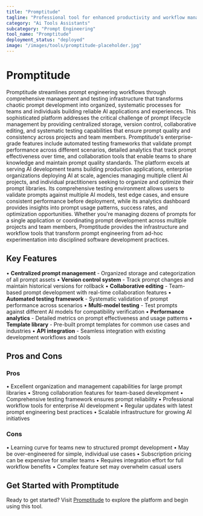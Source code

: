 ```yaml
---
title: "Promptitude"
tagline: "Professional tool for enhanced productivity and workflow management"
category: "Ai Tools Assistants"
subcategory: "Prompt Engineering"
tool_name: "Promptitude"
deployment_status: "deployed"
image: "/images/tools/promptitude-placeholder.jpg"
---
```


# Promptitude

Promptitude streamlines prompt engineering workflows through comprehensive management and testing infrastructure that transforms chaotic prompt development into organized, systematic processes for teams and individuals building reliable AI applications and experiences. This sophisticated platform addresses the critical challenge of prompt lifecycle management by providing centralized storage, version control, collaborative editing, and systematic testing capabilities that ensure prompt quality and consistency across projects and team members. Promptitude's enterprise-grade features include automated testing frameworks that validate prompt performance across different scenarios, detailed analytics that track prompt effectiveness over time, and collaboration tools that enable teams to share knowledge and maintain prompt quality standards. The platform excels at serving AI development teams building production applications, enterprise organizations deploying AI at scale, agencies managing multiple client AI projects, and individual practitioners seeking to organize and optimize their prompt libraries. Its comprehensive testing environment allows users to validate prompts against multiple AI models, test edge cases, and ensure consistent performance before deployment, while its analytics dashboard provides insights into prompt usage patterns, success rates, and optimization opportunities. Whether you're managing dozens of prompts for a single application or coordinating prompt development across multiple projects and team members, Promptitude provides the infrastructure and workflow tools that transform prompt engineering from ad-hoc experimentation into disciplined software development practices.

## Key Features

• **Centralized prompt management** - Organized storage and categorization of all prompt assets
• **Version control system** - Track prompt changes and maintain historical versions for rollback
• **Collaborative editing** - Team-based prompt development with real-time collaboration features
• **Automated testing framework** - Systematic validation of prompt performance across scenarios
• **Multi-model testing** - Test prompts against different AI models for compatibility verification
• **Performance analytics** - Detailed metrics on prompt effectiveness and usage patterns
• **Template library** - Pre-built prompt templates for common use cases and industries
• **API integration** - Seamless integration with existing development workflows and tools

## Pros and Cons

### Pros
• Excellent organization and management capabilities for large prompt libraries
• Strong collaboration features for team-based development
• Comprehensive testing framework ensures prompt reliability
• Professional workflow tools for enterprise AI development
• Regular updates with latest prompt engineering best practices
• Scalable infrastructure for growing AI initiatives

### Cons
• Learning curve for teams new to structured prompt development
• May be over-engineered for simple, individual use cases
• Subscription pricing can be expensive for smaller teams
• Requires integration effort for full workflow benefits
• Complex feature set may overwhelm casual users
## Get Started with Promptitude

Ready to get started? Visit [Promptitude](https://promptitude.com) to explore the platform and begin using this tool.
